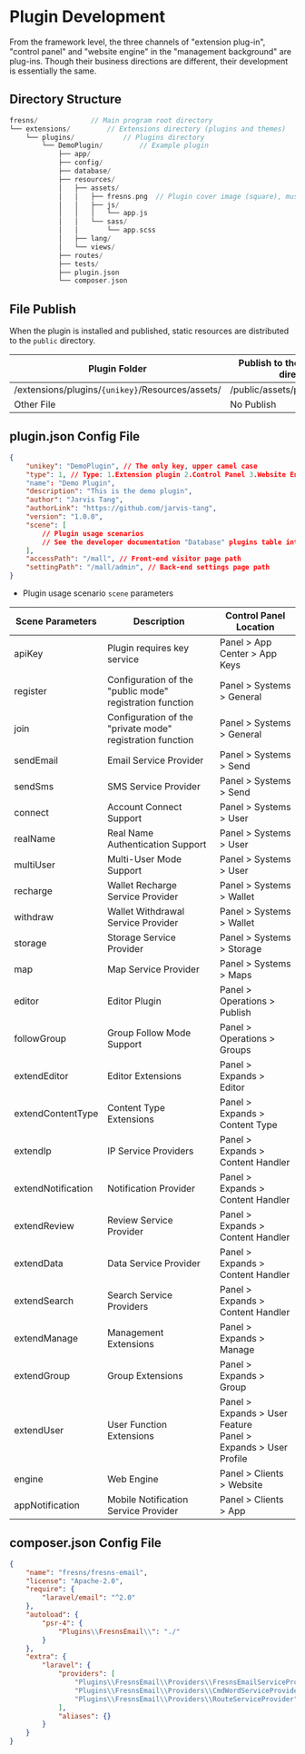 # Plugin Development

From the framework level, the three channels of "extension plug-in", "control panel" and "website engine" in the "management background" are plug-ins. Though their business directions are different, their development is essentially the same.

## Directory Structure

```php
fresns/             // Main program root directory
└── extensions/         // Extensions directory (plugins and themes)
    └── plugins/            // Plugins directory
        └── DemoPlugin/         // Example plugin
            ├── app/
            ├── config/
            ├── database/
            ├── resources/
            │   ├── assets/
            │   │   ├── fresns.png  // Plugin cover image (square), must be present and fixed in position
            │   │   ├── js/
            │   │   │   └── app.js
            │   │   └── sass/
            │   │       └── app.scss
            │   ├── lang/
            │   └── views/
            ├── routes/
            ├── tests/
            ├── plugin.json
            └── composer.json
```

## File Publish

When the plugin is installed and published, static resources are distributed to the `public` directory.

| Plugin Folder | Publish to the site resource directory |
| --- | --- |
| /extensions/plugins/`{unikey}`/Resources/assets/ | /public/assets/plugins/`{unikey}`/ |
| Other File | No Publish |

## plugin.json Config File

```json
{
    "unikey": "DemoPlugin", // The only key, upper camel case
    "type": 1, // Type: 1.Extension plugin 2.Control Panel 3.Website Engine 4.Theme Template
    "name": "Demo Plugin",
    "description": "This is the demo plugin",
    "author": "Jarvis Tang",
    "authorLink": "https://github.com/jarvis-tang",
    "version": "1.0.0",
    "scene": [
        // Plugin usage scenarios
        // See the developer documentation "Database" plugins table introduction plugins > scene
    ],
    "accessPath": "/mall", // Front-end visitor page path
    "settingPath": "/mall/admin", // Back-end settings page path
}
```

- Plugin usage scenario `scene` parameters

| Scene Parameters | Description | Control Panel Location |
| --- | --- | ---|
| apiKey | Plugin requires key service | Panel > App Center > App Keys |
| register | Configuration of the "public mode" registration function | Panel > Systems > General |
| join | Configuration of the "private mode" registration function | Panel > Systems > General |
| sendEmail | Email Service Provider | Panel > Systems > Send |
| sendSms | SMS Service Provider | Panel > Systems > Send |
| connect | Account Connect Support | Panel > Systems > User |
| realName | Real Name Authentication Support | Panel > Systems > User |
| multiUser | Multi-User Mode Support | Panel > Systems > User |
| recharge | Wallet Recharge Service Provider | Panel > Systems > Wallet |
| withdraw | Wallet Withdrawal Service Provider | Panel > Systems > Wallet |
| storage | Storage Service Provider | Panel > Systems > Storage |
| map | Map Service Provider | Panel > Systems > Maps |
| editor | Editor Plugin | Panel > Operations > Publish |
| followGroup | Group Follow Mode Support | Panel > Operations > Groups |
| extendEditor | Editor Extensions | Panel > Expands > Editor |
| extendContentType | Content Type Extensions | Panel > Expands > Content Type |
| extendIp | IP Service Providers | Panel > Expands > Content Handler |
| extendNotification | Notification Provider | Panel > Expands > Content Handler |
| extendReview | Review Service Provider | Panel > Expands > Content Handler |
| extendData | Data Service Provider | Panel > Expands > Content Handler |
| extendSearch | Search Service Providers | Panel > Expands > Content Handler |
| extendManage | Management Extensions | Panel > Expands > Manage |
| extendGroup | Group Extensions | Panel > Expands > Group |
| extendUser | User Function Extensions | Panel > Expands > User Feature<br>Panel > Expands > User Profile |
| engine | Web Engine | Panel > Clients > Website |
| appNotification | Mobile Notification Service Provider | Panel > Clients > App |

## composer.json Config File

```json
{
    "name": "fresns/fresns-email",
    "license": "Apache-2.0",
    "require": {
        "laravel/email": "^2.0"
    },
    "autoload": {
        "psr-4": {
            "Plugins\\FresnsEmail\\": "./"
        }
    },
    "extra": {
        "laravel": {
            "providers": [
                "Plugins\\FresnsEmail\\Providers\\FresnsEmailServiceProvider",
                "Plugins\\FresnsEmail\\Providers\\CmdWordServiceProvider",
                "Plugins\\FresnsEmail\\Providers\\RouteServiceProvider"
            ],
            "aliases": {}
        }
    }
}
```

